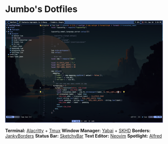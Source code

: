 # Jumbo's Dotfiles

![Dotfile showcase image.](./example.png?raw=true)

__Terminal:__ [Alacritty](https://github.com/alacritty/alacritty) + [Tmux](https://github.com/tmux/tmux)
__Window Manager:__ [Yabai](https://github.com/koekeishiya/yabai) + [SKHD](https://github.com/koekeishiya/skhd)
__Borders:__ [JankyBorders](https://github.com/FelixKratz/JankyBorders)
__Status Bar:__ [SketchyBar](https://github.com/FelixKratz/SketchyBar)
__Text Editor:__ [Neovim](https://github.com/neovim/neovim)
__Spotlight:__ [Alfred](https://www.alfredapp.com/)
